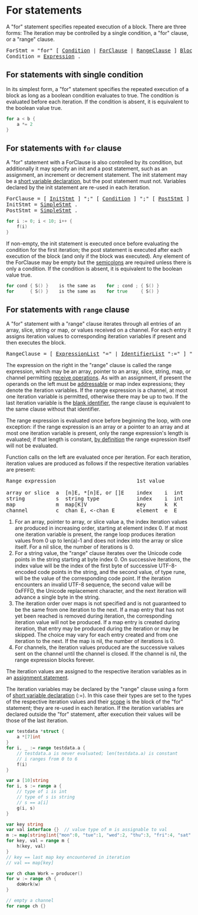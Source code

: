 # For statements

A "for" statement specifies repeated execution of a block. There are three forms: The iteration may be controlled by a single condition, a "for" clause, or a "range" clause.

<pre><a id="ForStmt">ForStmt</a> = "for" [ <a href="#Condition">Condition</a> | <a href="#ForClause">ForClause</a> | <a href="#RangeClause">RangeClause</a> ] <a href="/Blocks/#Block">Block</a> .
<a id="Condition">Condition</a> = <a href="/Expressions/operators.html#Expression">Expression</a> .
</pre>

## For statements with single condition

In its simplest form, a "for" statement specifies the repeated execution of a block as long as a boolean condition evaluates to true. The condition is evaluated before each iteration. If the condition is absent, it is equivalent to the boolean value true.

```go
for a < b {
    a *= 2
}
```

## For statements with `for` clause

A "for" statement with a ForClause is also controlled by its condition, but additionally it may specify an init and a post statement, such as an assignment, an increment or decrement statement. The init statement may be a [short variable declaration](/Declarations%20and%20scope/short_variable_declarations.html), but the post statement must not. Variables declared by the init statement are re-used in each iteration.

<pre><a id="ForClause">ForClause</a> = [ <a href="#InitStmt">InitStmt</a> ] ";" [ <a href="#Condition">Condition</a> ] ";" [ <a href="#PostStmt">PostStmt</a> ] .
<a id="InitStmt">InitStmt</a> = <a href="/Statements/#SimpleStmt">SimpleStmt</a> .
<a id="PostStmt">PostStmt</a> = <a href="/Statements/#SimpleStmt">SimpleStmt</a> .
</pre>

```go
for i := 0; i < 10; i++ {
    f(i)
}
```

If non-empty, the init statement is executed once before evaluating the condition for the first iteration; the post statement is executed after each execution of the block (and only if the block was executed). Any element of the ForClause may be empty but the [semicolons](/Lexical%20elements/semicolons.html) are required unless there is only a condition. If the condition is absent, it is equivalent to the boolean value true.

```go
for cond { S() }    is the same as    for ; cond ; { S() }
for      { S() }    is the same as    for true     { S() }
```

## For statements with `range` clause

A "for" statement with a "range" clause iterates through all entries of an array, slice, string or map, or values received on a channel. For each entry it assigns iteration values to corresponding iteration variables if present and then executes the block.

<pre><a id="RangeClause">RangeClause</a> = [ <a href="/Declarations%20and%20scope/constant_declarations.html#ExpressionList">ExpressionList</a> "=" | <a href="/Declarations%20and%20scope/constant_declarations.html#IdentifierList">IdentifierList</a> ":=" ] "range" <a href="/Expressions/operators.html#Expression">Expression</a> .
</pre>

The expression on the right in the "range" clause is called the range expression, which may be an array, pointer to an array, slice, string, map, or channel permitting [receive operations](/Expressions/receive_operator.html). As with an assignment, if present the operands on the left must be [addressable](/Expressions/address_operators.html) or map index expressions; they denote the iteration variables. If the range expression is a channel, at most one iteration variable is permitted, otherwise there may be up to two. If the last iteration variable is the [blank identifier](/Declarations%20and%20scope/blank_identifier.html), the range clause is equivalent to the same clause without that identifier.

The range expression is evaluated once before beginning the loop, with one exception: if the range expression is an array or a pointer to an array and at most one iteration variable is present, only the range expression's length is evaluated; if that length is constant, [by definition](/Built-in%20functions/length_and_capacity.html) the range expression itself will not be evaluated.

Function calls on the left are evaluated once per iteration. For each iteration, iteration values are produced as follows if the respective iteration variables are present:

<pre>Range expression                          1st value          2nd value
&nbsp;
array or slice  a  [n]E, *[n]E, or []E    index    i  int    a[i]       E
string          s  string type            index    i  int    see below  rune
map             m  map[K]V                key      k  K      m[k]       V
channel         c  chan E, &lt;-chan E       element  e  E
</pre>

1. For an array, pointer to array, or slice value a, the index iteration values are produced in increasing order, starting at element index 0. If at most one iteration variable is present, the range loop produces iteration values from 0 up to len(a)-1 and does not index into the array or slice itself. For a nil slice, the number of iterations is 0.
2. For a string value, the "range" clause iterates over the Unicode code points in the string starting at byte index 0. On successive iterations, the index value will be the index of the first byte of successive UTF-8-encoded code points in the string, and the second value, of type rune, will be the value of the corresponding code point. If the iteration encounters an invalid UTF-8 sequence, the second value will be 0xFFFD, the Unicode replacement character, and the next iteration will advance a single byte in the string.
3. The iteration order over maps is not specified and is not guaranteed to be the same from one iteration to the next. If a map entry that has not yet been reached is removed during iteration, the corresponding iteration value will not be produced. If a map entry is created during iteration, that entry may be produced during the iteration or may be skipped. The choice may vary for each entry created and from one iteration to the next. If the map is nil, the number of iterations is 0.
4. For channels, the iteration values produced are the successive values sent on the channel until the channel is closed. If the channel is nil, the range expression blocks forever.

The iteration values are assigned to the respective iteration variables as in an [assignment statement](/Statements/assignments.html).

The iteration variables may be declared by the "range" clause using a form of [short variable declaration](/Declarations%20and%20scope/short_variable_declarations.html) (:=). In this case their types are set to the types of the respective iteration values and their [scope](/Declarations%20and%20scope/) is the block of the "for" statement; they are re-used in each iteration. If the iteration variables are declared outside the "for" statement, after execution their values will be those of the last iteration.

```go
var testdata *struct {
    a *[7]int
}
for i, _ := range testdata.a {
    // testdata.a is never evaluated; len(testdata.a) is constant
    // i ranges from 0 to 6
    f(i)
}

var a [10]string
for i, s := range a {
    // type of i is int
    // type of s is string
    // s == a[i]
    g(i, s)
}

var key string
var val interface {}  // value type of m is assignable to val
m := map[string]int{"mon":0, "tue":1, "wed":2, "thu":3, "fri":4, "sat":5, "sun":6}
for key, val = range m {
    h(key, val)
}
// key == last map key encountered in iteration
// val == map[key]

var ch chan Work = producer()
for w := range ch {
    doWork(w)
}

// empty a channel
for range ch {}
```